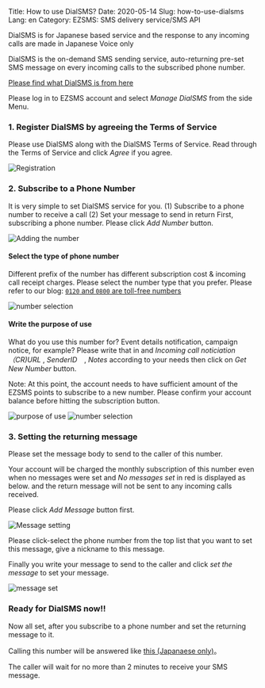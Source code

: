 Title: How to use DialSMS?
Date: 2020-05-14
Slug: how-to-use-dialsms
Lang: en
Category: EZSMS: SMS delivery service/SMS API

DialSMS is for Japanese based service and the response to any incoming calls are made in Japanese Voice only

DialSMS is the on-demand SMS sending service, auto-returning pre-set SMS message on every incoming calls to the subscribed phone number.

[Please find what DialSMS is from here](https://help.xoxzo.com/en/ezsms-sms-delivery-service/articles/what-is-dialsms/)

Please log in to EZSMS account and select _Manage DialSMS_ from the side Menu.

### 1. Register DialSMS by agreeing the Terms of Service

Please use DialSMS along with the DialSMS Terms of Service. Read through the Terms of Service and click _Agree_ if you agree.

![Registration](/images/dialsms/dialsms_howto_01en.jpg)

### 2. Subscribe to a Phone Number

It is very simple to set DialSMS service for you. 
(1) Subscribe to a phone number to receive a call
(2) Set your message to send in return
First, subscribing a phone number. Please click _Add Number_ button.

![Adding the number](/images/dialsms/dialsms_howto_02en.jpg)

#### Select the type of phone number

Different prefix of the number has different subscription cost & incoming call receipt charges.
Please select the number type that you prefer.
Please refer to our blog: [`0120` and `0800` are toll-free numbers](https://blog.xoxzo.com/en/2017/11/02/freecall-numbers-introduction/)

![number selection](/images/dialsms/dialsms_howto_03en.jpg)


#### Write the purpose of use

What do you use this number for?
Event details notification, campaign notice, for example?
Please write that in and 
_Incoming call noticiation（CR)URL_ , _SenderID_　, _Notes_ according to your needs then
click on _Get New Number_ button.

Note: At this point, the account needs to have sufficient amount of the EZSMS points to subscribe to a new number.
Please confirm your account balance before hitting the subscription button.

![purpose of use](/images/dialsms/dialsms_howto_04en.jpg)
![number selection](/images/dialsms/dialsms_howto_05en.jpg)

### 3. Setting the returning message

Please set the message body to send to the caller of this number.

Your account will be charged the monthly subscription of this number
even when no messages were set and _No messages set_ in red is displayed as below.
and the return message will not be sent to any incoming calls received.

Please click _Add Message_ button first.

![Message setting](/images/dialsms/dialsms_howto_06en.jpg)

Please click-select the phone number from the top list that you want to set this message,
give a nickname to this message.

Finally you write your message to send to the caller and click _set the message_
to set your message.

![message set](/images/dialsms/dialsms_howto_07en.jpg)

### Ready for DialSMS now!!

Now all set, after you subscribe to a phone number and set the returning message to it.


Calling this number will be answered like [this (Japanaese only)](https://help.xoxzo.com/en/ezsms-sms-delivery-service/articles/how-will-the-dialsms-call-be-answered/)。

The caller will wait for no more than 2 minutes to receive your SMS message.



